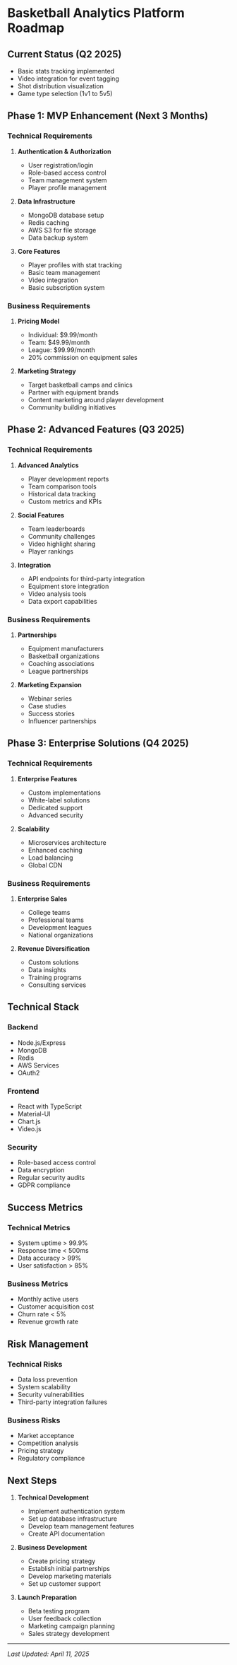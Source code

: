 # Basketball Analytics Platform Roadmap

## Current Status (Q2 2025)
- Basic stats tracking implemented
- Video integration for event tagging
- Shot distribution visualization
- Game type selection (1v1 to 5v5)

## Phase 1: MVP Enhancement (Next 3 Months)

### Technical Requirements
1. **Authentication & Authorization**
   - User registration/login
   - Role-based access control
   - Team management system
   - Player profile management

2. **Data Infrastructure**
   - MongoDB database setup
   - Redis caching
   - AWS S3 for file storage
   - Data backup system

3. **Core Features**
   - Player profiles with stat tracking
   - Basic team management
   - Video integration
   - Basic subscription system

### Business Requirements
1. **Pricing Model**
   - Individual: $9.99/month
   - Team: $49.99/month
   - League: $99.99/month
   - 20% commission on equipment sales

2. **Marketing Strategy**
   - Target basketball camps and clinics
   - Partner with equipment brands
   - Content marketing around player development
   - Community building initiatives

## Phase 2: Advanced Features (Q3 2025)

### Technical Requirements
1. **Advanced Analytics**
   - Player development reports
   - Team comparison tools
   - Historical data tracking
   - Custom metrics and KPIs

2. **Social Features**
   - Team leaderboards
   - Community challenges
   - Video highlight sharing
   - Player rankings

3. **Integration**
   - API endpoints for third-party integration
   - Equipment store integration
   - Video analysis tools
   - Data export capabilities

### Business Requirements
1. **Partnerships**
   - Equipment manufacturers
   - Basketball organizations
   - Coaching associations
   - League partnerships

2. **Marketing Expansion**
   - Webinar series
   - Case studies
   - Success stories
   - Influencer partnerships

## Phase 3: Enterprise Solutions (Q4 2025)

### Technical Requirements
1. **Enterprise Features**
   - Custom implementations
   - White-label solutions
   - Dedicated support
   - Advanced security

2. **Scalability**
   - Microservices architecture
   - Enhanced caching
   - Load balancing
   - Global CDN

### Business Requirements
1. **Enterprise Sales**
   - College teams
   - Professional teams
   - Development leagues
   - National organizations

2. **Revenue Diversification**
   - Custom solutions
   - Data insights
   - Training programs
   - Consulting services

## Technical Stack

### Backend
- Node.js/Express
- MongoDB
- Redis
- AWS Services
- OAuth2

### Frontend
- React with TypeScript
- Material-UI
- Chart.js
- Video.js

### Security
- Role-based access control
- Data encryption
- Regular security audits
- GDPR compliance

## Success Metrics

### Technical Metrics
- System uptime > 99.9%
- Response time < 500ms
- Data accuracy > 99%
- User satisfaction > 85%

### Business Metrics
- Monthly active users
- Customer acquisition cost
- Churn rate < 5%
- Revenue growth rate

## Risk Management

### Technical Risks
- Data loss prevention
- System scalability
- Security vulnerabilities
- Third-party integration failures

### Business Risks
- Market acceptance
- Competition analysis
- Pricing strategy
- Regulatory compliance

## Next Steps

1. **Technical Development**
   - Implement authentication system
   - Set up database infrastructure
   - Develop team management features
   - Create API documentation

2. **Business Development**
   - Create pricing strategy
   - Establish initial partnerships
   - Develop marketing materials
   - Set up customer support

3. **Launch Preparation**
   - Beta testing program
   - User feedback collection
   - Marketing campaign planning
   - Sales strategy development

---

*Last Updated: April 11, 2025*
